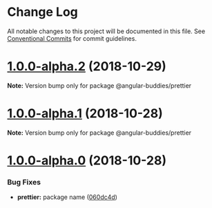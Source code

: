 # Change Log

All notable changes to this project will be documented in this file.
See [Conventional Commits](https://conventionalcommits.org) for commit guidelines.

# [1.0.0-alpha.2](https://github.com/noelmace/prettier-schematics/compare/v1.0.0-alpha.1...v1.0.0-alpha.2) (2018-10-29)

**Note:** Version bump only for package @angular-buddies/prettier

# [1.0.0-alpha.1](https://github.com/noelmace/prettier-schematics/compare/v1.0.0-alpha.0...v1.0.0-alpha.1) (2018-10-28)

**Note:** Version bump only for package @angular-buddies/prettier

# [1.0.0-alpha.0](https://github.com/noelmace/prettier-schematics/compare/v0.5.0...v1.0.0-alpha.0) (2018-10-28)

### Bug Fixes

* **prettier:** package name ([060dc4d](https://github.com/noelmace/prettier-schematics/commit/060dc4d))
